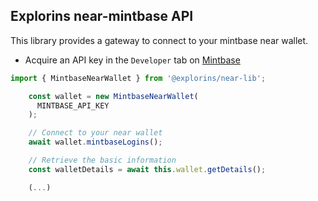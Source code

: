 ## Explorins near-mintbase API

This library provides a gateway to connect to your mintbase near wallet.

- Acquire an API key in the `Developer` tab on [Mintbase](https://mintbase.io/developer)


```typescript
import { MintbaseNearWallet } from '@explorins/near-lib';

    const wallet = new MintbaseNearWallet(
      MINTBASE_API_KEY
    );

    // Connect to your near wallet
    await wallet.mintbaseLogins();

    // Retrieve the basic information
    const walletDetails = await this.wallet.getDetails();

    (...)
    
```